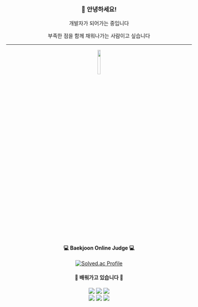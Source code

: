 <div align = "center">

### 👋 안녕하세요! 

개발자가 되어가는 중입니다

부족한 점을 함께 채워나가는 사람이고 싶습니다

<hr> 

<a href="https://sneaky-fowl-623.notion.site/baacc370176c4c1b93675dcedf2f86f7"><img src="https://user-images.githubusercontent.com/103303021/208474761-485e0b80-209c-47f3-8f82-0721f4a54b60.png" width="13%"></a>



#### 💻 Baekjoon Online Judge 💻
[![Solved.ac Profile](http://mazassumnida.wtf/api/generate_badge?boj=dmlgus1922)](https://solved.ac/dmlgus1922)

#### 🌱 **배워가고 있습니다** 🌱
  
<!-- https://simpleicons.org/  뱃지 사이트 -->

<img src="https://img.shields.io/badge/Python-3766AB?style=flat-square&logo=Python&logoColor=white"/></a>
<img src="https://img.shields.io/badge/Node.js-339933?style=flat-square&logo=Node.js&logoColor=white"/></a>
<img src="https://img.shields.io/badge/React-61DAFB?style=flat-square&logo=React&logoColor=white"/></a>
<br>
<img src="https://img.shields.io/badge/HTML5-E34F26?style=flat-square&logo=HTML5&logoColor=white"/></a>
<img src="https://img.shields.io/badge/CSS3-1572B6?style=flat-square&logo=CSS3&logoColor=white"/></a>
<img src="https://img.shields.io/badge/JavaScript-F7DF1E?style=flat-square&logo=JavaScript&logoColor=white"/></a>




</div>
